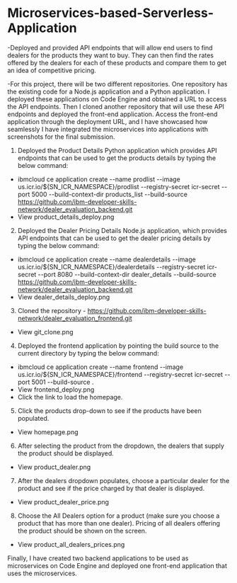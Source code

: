 # Microservices-based-Serverless-Application

-Deployed and provided API endpoints that will allow end users to find dealers for the products they want to buy. They can then find the rates offered by the dealers for each of these products and compare them to get an idea of competitive pricing.

-For this project, there will be two different repositories. One repository has the existing code for a Node.js application and a Python application. I deployed these applications on Code Engine and obtained a URL to access the API endpoints. Then I cloned another repository that will use these API endpoints and deployed the front-end application. Access the front-end application through the deployment URL, and I have showcased how seamlessly I have integrated the microservices into applications with screenshots for the final submission.

1) Deployed the Product Details Python application which provides API endpoints that can be used to get the products details by typing the below command:
- ibmcloud ce application create --name prodlist --image us.icr.io/${SN_ICR_NAMESPACE}/prodlist --registry-secret icr-secret --port 5000 --build-context-dir products_list --build-source https://github.com/ibm-developer-skills-network/dealer_evaluation_backend.git
- View product_details_deploy.png

2) Deployed the Dealer Pricing Details Node.js application, which provides API endpoints that can be used to get the dealer pricing details by typing the below command:
- ibmcloud ce application create --name dealerdetails --image us.icr.io/${SN_ICR_NAMESPACE}/dealerdetails --registry-secret icr-secret --port 8080 --build-context-dir dealer_details --build-source https://github.com/ibm-developer-skills-network/dealer_evaluation_backend.git
- View dealer_details_deploy.png

3) Cloned the repository - https://github.com/ibm-developer-skills-network/dealer_evaluation_frontend.git
- View git_clone.png

4) Deployed the frontend application by pointing the build source to the current directory by typing the below command:
- ibmcloud ce application create --name frontend --image us.icr.io/${SN_ICR_NAMESPACE}/frontend --registry-secret icr-secret --port 5001 --build-source .
- View frontend_deploy.png
- Click the link to load the homepage.

5) Click the products drop-down to see if the products have been populated.
- View homepage.png

6) After selecting the product from the dropdown, the dealers that supply the product should be displayed.
- View product_dealer.png

7) After the dealers dropdown populates, choose a particular dealer for the product and see if the price charged by that dealer is displayed.
- View product_dealer_price.png

8) Choose the All Dealers option for a product (make sure you choose a product that has more than one dealer). Pricing of all dealers offering the product should be shown on the screen.
- View product_all_dealers_prices.png

Finally, I have created two backend applications to be used as microservices on Code Engine and deployed one front-end application that uses the microservices.
